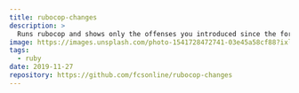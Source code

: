 ```yaml
---
title: rubocop-changes
description: >
  Runs rubocop and shows only the offenses you introduced since the fork point
image: https://images.unsplash.com/photo-1541728472741-03e45a58cf88?ixlib=rb-1.2.1&ixid=eyJhcHBfaWQiOjEyMDd9&auto=format&fit=crop&w=1489&q=80
tags:
  - ruby
date: 2019-11-27
repository: https://github.com/fcsonline/rubocop-changes
---
```

